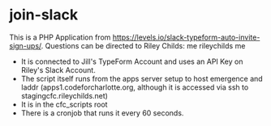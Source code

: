 # join-slack
This is a PHP Application from https://levels.io/slack-typeform-auto-invite-sign-ups/.
Questions can be directed to Riley Childs: me <at> rileychilds <dot> me

<ul>

<li>It is connected to Jill's TypeForm Account and uses an API Key on Riley's Slack Account.</li>
<li>The script itself runs from the apps server setup to host emergence and laddr (apps1.codeforcharlotte.org, although it is accessed via ssh to stagingcfc.rileychilds.net)</li>
<li>It is in the cfc_scripts root</li>
<li>There is a cronjob that runs it every 60 seconds.</li>
</ul>
